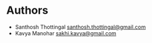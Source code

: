 # Authors

* Santhosh Thottingal <santhosh.thottingal@gmail.com>
* Kavya Manohar <sakhi.kavya@gmail.com>
